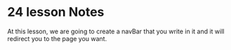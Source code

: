 # 24 lesson Notes

At this lesson, we are going to create a navBar that you write in it
and it will redirect you to the page you want.